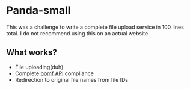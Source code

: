 # Panda-small
This was a challenge to write a complete file upload service in 100 lines total. I do not recommend using this on an actual website.

## What works?
* File uploading(duh)
* Complete [pomf API](https://git.clsr.net/gomf/plain/pomf-standard.txt) compliance
* Redirection to original file names from file IDs
